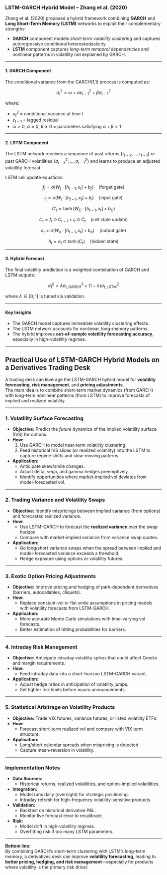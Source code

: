 ### **LSTM-GARCH Hybrid Model – Zhang et al. (2020)**

Zhang et al. (2020) proposed a hybrid framework combining **GARCH** and **Long Short-Term Memory (LSTM)** networks to exploit their complementary strengths:

- **GARCH** component models *short-term volatility clustering* and captures autoregressive conditional heteroskedasticity.
- **LSTM** component captures *long-term temporal dependencies* and nonlinear patterns in volatility not explained by GARCH.

---

#### **1. GARCH Component**

The conditional variance from the GARCH(1,1) process is computed as:

$$\sigma_t^2 = \omega + \alpha  \varepsilon_{t-1}^2 + \beta  \sigma_{t-1}^2$$

where:
- $\sigma_t^2$ = conditional variance at time $t$
- $\varepsilon_{t-1}$ = lagged residual
- $\omega > 0$, $\alpha \geq 0$, $\beta \geq 0$ = parameters satisfying $\alpha + \beta < 1$

---



#### **2. LSTM Component**

The LSTM network receives a sequence of past returns $\{ r_{t-k}, \dots, r_{t-1} \}$ or past GARCH volatilities $\{ \sigma_{t-k}^2, \dots, \sigma_{t-1}^2 \}$ and learns to produce an adjusted volatility forecast.

LSTM cell update equations:

$$
f_t = \sigma(W_f \cdot [h_{t-1}, x_t] + b_f) \quad \text{(forget gate)}
$$

$$
i_t = \sigma(W_i \cdot [h_{t-1}, x_t] + b_i) \quad \text{(input gate)}
$$

$$ C'_t = \tanh(W_C \cdot [h_{t-1}, x_t] + b_C) $$

$$
C_t = f_t \odot C_{t-1} + i_t \odot \tilde{C}_t \quad \text{(cell state update)}
$$

$$
o_t = \sigma(W_o \cdot [h_{t-1}, x_t] + b_o) \quad \text{(output gate)}
$$

$$
h_t = o_t \odot \tanh(C_t) \quad \text{(hidden state)}
$$


---

#### **3. Hybrid Forecast**

The final volatility prediction is a weighted combination of GARCH and LSTM outputs:

$$\hat{\sigma}_t^2 = \lambda  \sigma_{t,\text{GARCH}}^2 + (1 - \lambda)  \sigma_{t,\text{LSTM}}^2$$

where $\lambda \in [0,1]$ is tuned via validation.

---

#### **Key Insights**
- The GARCH model captures immediate volatility clustering effects.
- The LSTM network accounts for nonlinear, long-memory patterns.
- The hybrid improves **out-of-sample volatility forecasting accuracy**, especially in high-volatility regimes.

---

## **Practical Use of LSTM-GARCH Hybrid Models on a Derivatives Trading Desk**

A trading desk can leverage the LSTM-GARCH hybrid model for **volatility forecasting**, **risk management**, and **pricing adjustments**.  
The main idea is to combine short-term market dynamics (from GARCH) with long-term nonlinear patterns (from LSTM) to improve forecasts of implied and realized volatility.

---

### **1. Volatility Surface Forecasting**
- **Objective:** Predict the *future* dynamics of the implied volatility surface (IVS) for options.
- **How:**  
  1. Use GARCH to model near-term volatility clustering.  
  2. Feed historical IVS slices (or realized volatility) into the LSTM to capture regime shifts and slow-moving patterns.
- **Application:**  
  - Anticipate skew/smile changes.  
  - Adjust delta, vega, and gamma hedges preemptively.  
  - Identify opportunities where market-implied vol deviates from model-forecasted vol.

---

### **2. Trading Variance and Volatility Swaps**
- **Objective:** Identify mispricings between implied variance (from options) and forecasted realized variance.
- **How:**  
  - Use LSTM-GARCH to forecast the **realized variance** over the swap horizon.  
  - Compare with market-implied variance from variance swap quotes.
- **Application:**  
  - Go long/short variance swaps when the spread between implied and model-forecasted variance exceeds a threshold.  
  - Hedge exposure using options or volatility futures.

---

### **3. Exotic Option Pricing Adjustments**
- **Objective:** Improve pricing and hedging of path-dependent derivatives (barriers, autocallables, cliquets).
- **How:**  
  - Replace constant-vol or flat smile assumptions in pricing models with volatility forecasts from LSTM-GARCH.
- **Application:**  
  - More accurate Monte Carlo simulations with time-varying vol forecasts.  
  - Better estimation of hitting probabilities for barriers.

---

### **4. Intraday Risk Management**
- **Objective:** Anticipate intraday volatility spikes that could affect Greeks and margin requirements.
- **How:**  
  - Feed intraday data into a short-horizon LSTM-GARCH variant.
- **Application:**  
  - Adjust hedge ratios in anticipation of volatility jumps.  
  - Set tighter risk limits before macro announcements.

---

### **5. Statistical Arbitrage on Volatility Products**
- **Objective:** Trade VIX futures, variance futures, or listed volatility ETFs.
- **How:**  
  - Forecast short-term realized vol and compare with VIX term structure.
- **Application:**  
  - Long/short calendar spreads when mispricing is detected.  
  - Capture mean-reversion in volatility.

---

### **Implementation Notes**
- **Data Sources:**  
  - Historical returns, realized volatilities, and option-implied volatilities.
- **Integration:**  
  - Model runs daily (overnight) for strategic positioning.  
  - Intraday refresh for high-frequency volatility-sensitive products.
- **Validation:**  
  - Backtest on historical derivative P&L.  
  - Monitor live forecast error to recalibrate.
- **Risk:**  
  - Model drift in high-volatility regimes.  
  - Overfitting risk if too many LSTM parameters.

---

**Bottom line:**  
By combining GARCH’s short-term clustering with LSTM’s long-term memory, a derivatives desk can improve **volatility forecasting**, leading to **better pricing, hedging, and risk management**—especially for products where volatility is the primary risk driver.

